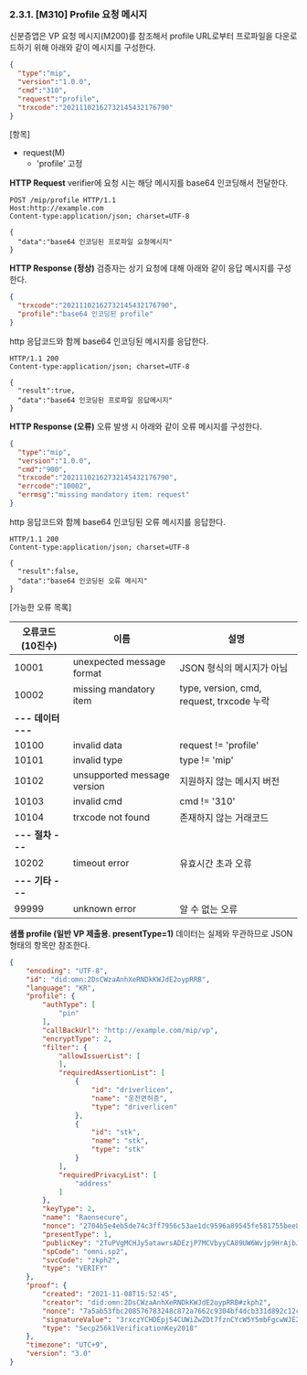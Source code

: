 ### 2.3.1. [M310] Profile 요청 메시지

신분증앱은 VP 요청 메시지(M200)를 참조해서 profile URL로부터 프로파일을 다운로드하기 위해 아래와 같이 메시지를 구성한다.

```json
{
  "type":"mip",
  "version":"1.0.0",
  "cmd":"310",
  "request":"profile",
  "trxcode":"20211102162732145432176790"
}
```

[항목]
* request(M)
    * 'profile' 고정

**HTTP Request**
verifier에 요청 시는 해당 메시지를 base64 인코딩해서 전달한다.
```http
POST /mip/profile HTTP/1.1
Host:http://example.com
Content-type:application/json; charset=UTF-8

{
  "data":"base64 인코딩된 프로파일 요청메시지"
}
```

**HTTP Response (정상)**
검증자는 상기 요청에 대해 아래와 같이 응답 메시지를 구성한다.

```json
{
  "trxcode":"20211102162732145432176790",
  "profile":"base64 인코딩된 profile"
}
```

http 응답코드와 함께 base64 인코딩된 메시지를 응답한다.
```http
HTTP/1.1 200
Content-type:application/json; charset=UTF-8

{
  "result":true,
  "data":"base64 인코딩된 프로파일 응답메시지"
}
```

**HTTP Response (오류)**
오류 발생 시 아래와 같이 오류 메시지를 구성한다.

```json
{
  "type":"mip",
  "version":"1.0.0",
  "cmd":"900",
  "trxcode":"20211102162732145432176790",
  "errcode":"10002",
  "errmsg":"missing mandatory item: request"
}
```

http 응답코드와 함께 base64 인코딩된 오류 메시지를 응답한다.
```http
HTTP/1.1 200
Content-type:application/json; charset=UTF-8

{
  "result":false,
  "data":"base64 인코딩된 오류 메시지"
}
```

[가능한 오류 목록]

| 오류코드<br>(10진수) |             이름             |                   설명                    |
| ------------------- | --------------------------- | ----------------------------------------- |
| 10001               | unexpected message format   | JSON 형식의 메시지가 아님                   |
| 10002               | missing mandatory item      | type, version, cmd, request, trxcode 누락 |
| **--- 데이터 ---**  |                             |                                           |
| 10100               | invalid data                | request != 'profile'                      |
| 10101               | invalid type                | type != 'mip'                             |
| 10102               | unsupported message version | 지원하지 않는 메시지 버전                   |
| 10103               | invalid cmd                 | cmd != '310'                              |
| 10104               | trxcode not found           | 존재하지 않는 거래코드                      |
| **--- 절차 ---**    |                             |                                           |
| 10202               | timeout error               | 유효시간 초과 오류                          |
| **--- 기타 ---**    |                             |                                           |
| 99999               | unknown error               | 알 수 없는 오류                            |


**샘플 profile (일반 VP 제출용. presentType=1)**
데이터는 실제와 무관하므로 JSON 형태의 항목만 참조한다.

```json
{
    "encoding": "UTF-8",
    "id": "did:omn:2DsCWzaAnhXeRNDkKWJdE2oypRRB",
    "language": "KR",
    "profile": {
        "authType": [
            "pin"
        ],
        "callBackUrl": "http://example.com/mip/vp",
        "encryptType": 2,
        "filter": {
            "allowIssuerList": [
            ],
            "requiredAssertionList": [
                {
                    "id": "driverlicen",
                    "name": "운전면허증",
                    "type": "driverlicen"
                },
                {
                    "id": "stk",
                    "name": "stk",
                    "type": "stk"
                }
            ],
            "requiredPrivacyList": [
                "address"
            ]
        },
        "keyType": 2,
        "name": "Raonsecure",
        "nonce": "2704b5e4eb5de74c3ff7956c53ae1dc9596a89545fe581755bee82995f7a83a2",
        "presentType": 1,
        "publicKey": "2TuPVgMCHJy5atawrsADEzjP7MCVbyyCA89UW6Wvjp9HrAjbJ1SzHsuJBqBShz1UoKVXLcKgoa4ACC5S579PUQpxFNPfVC3sRcMmeF7N5gPshhr2D7THUxsN6fo8U5Efjp24p8RUiyDS7QrV1W2DTSgFtPtfq2M8FRXFaPDJ2LDDuqDbAdaKdqkgobRBbQeW9B96WT9EGamGA8JYUSfPyw7V2c9gKcMGVisXEEqJFCM4uUpBS7yDXquKyT2EFfoxCRKNTT64FhP3rkLGsSizZhrBYxyuTdcVbnrpVoAgHNPGjTUzcYJ3CAtNGDPggUyeUwZ3Lq1tA9AbUCmHEmBU9dSFeDsxBF3kzTSLW1a3BPR4knK6ZGuUagzL8tYGQ1daoc2yh2mPuCDVjarYHE",
        "spCode": "omni.sp2",
        "svcCode": "zkph2",
        "type": "VERIFY"
    },
    "proof": {
        "created": "2021-11-08T15:52:45",
        "creator": "did:omn:2DsCWzaAnhXeRNDkKWJdE2oypRRB#zkph2",
        "nonce": "7a5ab53fbc208576783248c872a7662c9304bf4dcb331d892c12c9f56b3d1d0f",
        "signatureValue": "3rxczYCHDEpjS4CUWiZwZDt7fznCYcW5Y5mbFgcwWJE2utEbFqDkWCSZPSemoLtpvz1FTvyS2QzEXy9rRZ6Njxifn",
        "type": "Secp256k1VerificationKey2018"
    },
    "timezone": "UTC+9",
    "version": "3.0"
}
```


